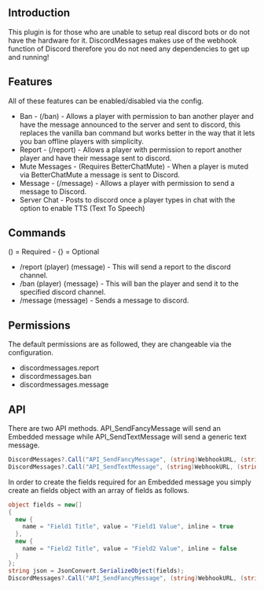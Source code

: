 ## Introduction

This plugin is for those who are unable to setup real discord bots or do not have the hardware for it. DiscordMessages makes use of the webhook function of Discord therefore you do not need any dependencies to get up and running!

## Features

All of these features can be enabled/disabled via the config.
- Ban - (/ban) - Allows a player with permission to ban another player and have the message announced to the server and sent to discord, this replaces the vanilla ban command but works better in the way that it lets you ban offline players with simplicity.
- Report - (/report) - Allows a player with permission to report another player and have their message sent to discord.
- Mute Messages - (Requires BetterChatMute) - When a player is muted via BetterChatMute a message is sent to Discord.
- Message - (/message) - Allows a player with permission to send a message to Discord.
- Server Chat - Posts to discord once a player types in chat with the option to enable TTS (Text To Speech) 

## Commands

() = Required - {} = Optional
- /report (player) (message) - This will send a report to the discord channel.
- /ban (player) {message} - This will ban the player and send it to the specified discord channel.
- /message (message) - Sends a message to discord.

## Permissions

The default permissions are as followed, they are changeable via the configuration.
- discordmessages.report
- discordmessages.ban
- discordmessages.message


## API

There are two API methods. API_SendFancyMessage will send an Embedded message while API_SendTextMessage will send a generic text message.
```cs
DiscordMessages?.Call("API_SendFancyMessage", (string)WebhookURL, (string)EmbedTitle, (int)EmbedColor, (JSON)Fields);
DiscordMessages?.Call("API_SendTextMessage", (string)WebhookURL, (string)Message);
 ```
 
 In order to create the fields required for an Embedded message you simply create an fields object with an array of fields as follows.
 
```cs
object fields = new[]
{
  new {
    name = "Field1 Title", value = "Field1 Value", inline = true
  },
  new {
    name = "Field2 Title", value = "Field2 Value", inline = false
  }
};
string json = JsonConvert.SerializeObject(fields);
DiscordMessages?.Call("API_SendFancyMessage", (string)WebhookURL, (string)EmbedTitle, (int)EmbedColor, json);
```
